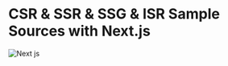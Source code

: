# CSR & SSR & SSG & ISR Sample Sources with Next.js

![Next js](https://user-images.githubusercontent.com/59109232/147903793-dd5426ac-ca26-4547-be34-07dcb1f9cd02.png)
